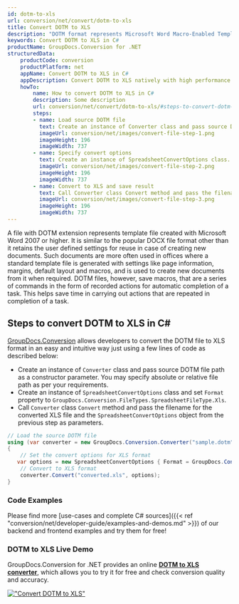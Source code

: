 ```yaml
---
id: dotm-to-xls
url: conversion/net/convert/dotm-to-xls
title: Convert DOTM to XLS
description: "DOTM format represents Microsoft Word Macro-Enabled Template with .dotm extension. Learn how to convert DOTM to XLS file programmatically in C# language using GroupDocs.Conversion for .NET library."
keywords: Convert DOTM to XLS in C#
productName: GroupDocs.Conversion for .NET
structuredData:
    productCode: conversion
    productPlatform: net
    appName: Convert DOTM to XLS in C#
    appDescription: Convert DOTM to XLS natively with high performance using C# language and server side GroupDocs.Conversion for .NET APIs, without the use of any software like Microsoft or Open Office.
    howTo:
        name: How to convert DOTM to XLS in C# 
        description: Some description
        url: conversion/net/convert/dotm-to-xls/#steps-to-convert-dotm-to-xls-in-c
        steps:
        - name: Load source DOTM file 
          text: Create an instance of Converter class and pass source DOTM file path as a constructor parameter. You may specify absolute or relative file path as per your requirements. 
          imageUrl: conversion/net/images/convert-file-step-1.png
          imageHeight: 196
          imageWidth: 737
        - name: Specify convert options 
          text: Create an instance of SpreadsheetConvertOptions class.
          imageUrl: conversion/net/images/convert-file-step-2.png
          imageHeight: 196
          imageWidth: 737
        - name: Convert to XLS and save result 
          text: Call Converter class Convert method and pass the filename for the converted HTML file and the SpreadsheetConvertOptions object from the previous step as parameters.
          imageUrl: conversion/net/images/convert-file-step-3.png
          imageHeight: 196
          imageWidth: 737
---
```


A file with DOTM extension represents template file created with Microsoft Word 2007 or higher. It is similar to the popular DOCX file format other than it retains the user defined settings for reuse in case of creating new documents. Such documents are more often used in offices where a standard template file is generated with settings like page information, margins, default layout and macros, and is used to create new documents from it when required. DOTM files, however, save macros, that are a series of commands in the form of recorded actions for automatic completion of a task. This helps save time in carrying out actions that are repeated in completion of a task.

## Steps to convert DOTM to XLS in C#

[GroupDocs.Conversion](https://products.groupdocs.com/conversion/net) allows developers to convert the DOTM file to XLS format in an easy and intuitive way just using a few lines of code as described below:

* Create an instance of `Converter` class and pass source DOTM file path as a constructor parameter. You may specify absolute or relative file path as per your requirements. 
* Create an instance of `SpreadsheetConvertOptions` class and set `Format` property to `GroupDocs.Conversion.FileTypes.SpreadsheetFileType.Xls`.
* Call `Converter` class `Convert` method and pass the filename for the converted XLS file and the `SpreadsheetConvertOptions` object from the previous step as parameters.

```csharp
// Load the source DOTM file
using (var converter = new GroupDocs.Conversion.Converter("sample.dotm"))
{
    // Set the convert options for XLS format
   var options = new SpreadsheetConvertOptions { Format = GroupDocs.Conversion.FileTypes.SpreadsheetFileType.Xls };
    // Convert to XLS format
    converter.Convert("converted.xls", options);
}
```

### Code Examples

Please find more [use-cases and complete C# sources]({{< ref "conversion/net/developer-guide/examples-and-demos.md" >}}) of our backend and frontend examples and try them for free!

### DOTM to XLS Live Demo

GroupDocs.Conversion for .NET provides an online [**DOTM to XLS converter**](https://products.groupdocs.app/conversion/dotm-to-xls), which allows you to try it for free and check conversion quality and accuracy.

[!["Convert DOTM to XLS"](conversion/net/images/convert-to-xls/convert-dotm-to-xls.png)](https://products.groupdocs.app/conversion/dotm-to-xls)